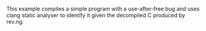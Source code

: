 This example compiles a simple program with a use-after-free bug and uses clang static analyser to identify it given the decompiled C produced by rev.ng.
